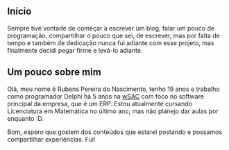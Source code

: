 ## Início
 
Sempre tive vontade de começar a escrever um blog, falar um pouco de programação, compartilhar o pouco que sei, de escrever, mas por falta de tempo e também de dedicação nunca fui adiante com esse projeto, mas finalmente decidi pegar firme e levá-lo adiante.
 
## Um pouco sobre mim
 
Olá, meu nome é Rubens Pereira do Nascimento, tenho 19 anos e trabalho como programador Delphi há 5 anos na [wSAC](http://www.wsac.com.br/site) com foco no software principal da empresa, que é um ERP.
Estou atualmente cursando Licenciatura em Matemática no último ano, mas não planejo dar aulas por enquanto :D.
 
Bom, espero que gostem dos conteúdos que estarei postando e possamos compartilhar experiências.
Fui!
